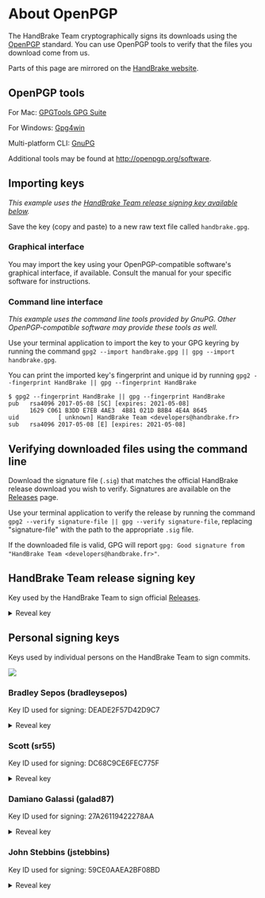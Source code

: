 # About OpenPGP

The HandBrake Team cryptographically signs its downloads using the [OpenPGP](http://openpgp.org) standard. You can use OpenPGP tools to verify that the files you download come from us.

Parts of this page are mirrored on the [HandBrake website](https://handbrake.fr/openpgp.php).

## OpenPGP tools

For Mac: [GPGTools GPG Suite](https://gpgtools.org/)

For Windows: [Gpg4win](https://www.gpg4win.org/)

Multi-platform CLI: [GnuPG](https://www.gnupg.org/download/#binary)

Additional tools may be found at http://openpgp.org/software.

## Importing keys

*This example uses the [HandBrake Team release signing key available below](https://github.com/HandBrake/HandBrake/wiki/OpenPGP#handbrake-team-release-signing-key).*

Save the key (copy and paste) to a new raw text file called `handbrake.gpg`.

### Graphical interface

You may import the key using your OpenPGP-compatible software's graphical interface, if available. Consult the manual for your specific software for instructions.

### Command line interface

*This example uses the command line tools provided by GnuPG. Other OpenPGP-compatible software may provide these tools as well.*

Use your terminal application to import the key to your GPG keyring by running the command `gpg2 --import handbrake.gpg || gpg --import handbrake.gpg`.

You can print the imported key's fingerprint and unique id by running `gpg2 --fingerprint HandBrake || gpg --fingerprint HandBrake`

```
$ gpg2 --fingerprint HandBrake || gpg --fingerprint HandBrake
pub   rsa4096 2017-05-08 [SC] [expires: 2021-05-08]
      1629 C061 B3DD E7EB 4AE3  4B81 021D B8B4 4E4A 8645
uid           [ unknown] HandBrake Team <developers@handbrake.fr>
sub   rsa4096 2017-05-08 [E] [expires: 2021-05-08]
```

## Verifying downloaded files using the command line

Download the signature file (`.sig`) that matches the official HandBrake release download you wish to verify. Signatures are available on the [Releases](https://github.com/HandBrake/HandBrake/releases) page.

Use your terminal application to verify the release by running the command `gpg2 --verify signature-file || gpg --verify signature-file`, replacing "signature-file" with the path to the appropriate `.sig` file.

If the downloaded file is valid, GPG will report `gpg: Good signature from "HandBrake Team <developers@handbrake.fr>"`.

## HandBrake Team release signing key

Key used by the HandBrake Team to sign official [Releases](https://github.com/HandBrake/HandBrake/releases).

<details>
<summary>Reveal key</summary>
<pre><code>-----BEGIN PGP PUBLIC KEY BLOCK-----

mQINBFkQpw8BEADpPeQ2xW4rVObYATTXCWGA4nHmaHkDzWMqrHRXspx80KL2Lv/8
dJgbtYVzldIExKJnxOkielDRH+pLx+B9wHXcaX/ZA++vhz74tcwk9iXiGgKE1bZa
6fu2sAOBED4OHPik9MHGyHuC/zJUaM6LtEg6GrRio/iR//WFjPo8DFf7mN/1NcrG
AWT+4egcFxiJ2x+jOQ6s9p1kSzNJN/Xw/0goMnF1rQHUqklIKX5duA8mQ6HqL1pY
RGnSobZmasmSPG+CCFhXZg1LFzutDrxYuz3AIAFUgMJxCwfstu9Blf95lPSzqdPc
fTG2lyX2O+zSfR4M/Woc1Ki5VT081h+w03Z6CGSO33w/Ua9C7DF8RMZJPWlBwQdf
qNvz0fFEvMYDAJqqIwxyJMdrLq1zX25oBFZZwhugmlxp11/uBWegprGGtf/6U8lJ
v6Zyq4ffB6SaVWYAEGh9J3zDoyuHVuzDLBPAEh2mXJ4a5JysWPVblzYzjjSiT4MI
fQuiYbnwK8CSPXP5NmixMyk4wjQmVvptCsjlLguQCFPRYYpqvDlRiRTR8l815LqH
eIwUIgjU8SlujQq7ui4gCdi+9/yWLbNQk/+NB4bjVMn15a0PWeoxW+Jw0YXbXNpZ
ZM4McgAvbMvRbj0a8s9wpfGpbOG6cGv+yMU7kiPTPoi2MqJSpSSw3Dm9UQARAQAB
tChIYW5kQnJha2UgVGVhbSA8ZGV2ZWxvcGVyc0BoYW5kYnJha2UuZnI+iQI9BBMB
CgAnBQJZEKcPAhsDBQkHhh+ABQsJCAcDBRUKCQgLBRYCAwEAAh4BAheAAAoJEAId
uLROSoZFIDMP/RNEtwdRGCXqCx8ocTnr3JV4aPeYJJ6ul1/Q+zohRrSMu2E60eAc
ys+3QxJKtUceFy9Bhf/WpFQDwo8PaWeHaOYY2quSxX+rDyhP79iNS3oM2DEcQl8H
0DEdw/eksnE19enbjl5piDRVbxLdof4PTSn3d6nlAU+eYlXMOT1Mfa7iO5vAFSyB
uPsjUIudCHrVWAgkzjVYC4GKGWZXteNX4DfJDKlpvwn67X5pWIGJ42ugWL+3mTjL
8axvhhO96F1kbaFhVqzmTccFWPfV8JE/AE7zIiuk1kxfiBqLUEyQ7Zpo/vvLZlB1
3labNtmz8xG0tADR+9jN9RCWmZQ4ma3L0TnS0EoplgfELHY4E98UpdsVzmZOddX/
QX1CfkkaxxLcpAViALgUfd/LEdEoMF8W3am0oYL8slJfNiyDS8VyWuAXevd+BZ4m
sdMUKi41UuyEheXMb7s6DeakAKXUwfIMAnNQQ7t0S6t33LLbUGpGB+nIqP7M/vHg
1trC7xtN8eKvopqgcKXdUJPjo0z3V3VjoX7ApBe5hxyLogv+qWHs0IYwTPljNNsX
U634SGO+hVTTLMzdU2EIJAARgcmQA6tJ1rEcO0gm7yvV6PgCluvwAb+dx9fXhmbZ
yrGnptuWdwvAwvtyEPqGlzBroacObS3hp77spSlit/Dh5MU3t9dOUkjduQINBFkQ
pw8BEADYbTDxSnniwZNs+/zHhN1RyiqVO/odlu3jF/ld7/u+EMy09X1joCNrFA2i
GfPkc3ofmg8XhGCbisCZmpPGz7fXNzrdxapLOsNci8nYWrlzwrVrtHfHIKuf/711
lsbYnxmNJBMZbE+6tXVYZzEIvA7MIwB15FTfK/1Ehmneql5RRKk274Wbc3cR4VvX
uoat43zbFt3dQEi/lq3U39fjpsDPha47JVSfIJlmAHbSHFlYKv1BeeZdq6eRlrwj
n51ZWEzV4rcN136EoRrQNRyoFopoDh5TAvAXAZADNpYSfY8Kc+/HnqiMj0O1qwTH
ALjWPVbr+eGJ5yPjK2dmooYZ4XbXKuaIc1FgNF4G8ZzIYjcxzmjt03GqRI2mtRo7
8SF2YryUnhbZLRNuui31AQaPG/cl2ZJGPiS+j7HPHNW1PzgCq/vz/YU1m8NmrSpd
Kh53RI42bsd7q3HScT5TfoVzqB69bROqLoUKKKN3o9tazflymRjZ3jE6GY62Yx41
WWRsRlP+eYbs8c7MJiM+/o7ElFWkx3Z4mrKzsdKp+Z0yPvEU1CdHStogPkJbKJfa
xrI40VAY1/2PRNV2LNUpCAjrD5h/PYpl3XkYBt3r4+0uNGlZrVU3dDPpmopMWkev
hPLkveQufyuPPdRLpooMfcLXT7C/viTa6cOa4GshR7zaZWIXTwARAQABiQIlBBgB
CgAPBQJZEKcPAhsMBQkHhh+AAAoJEAIduLROSoZF9AwQAOj0GDn9NWCLeL0IYXIG
+ypTV1YgnFv9gADGN1cjr7iQqAHvwUFHoRwqD2pqUycj2dbiY1roAr8L6fBhvmfq
Bj2AArjZ5SiIvKgVmXLWymPLpgICzRYYkjcXEqx4U6IWwZQD33HxY+wSfdL0Kiv5
hsMeb1nfk9MZvFhn7LFflZclztYpipKV/imBCcG0RB5cFmLrYRzgwyIL6FU52uCK
V/JZuePc+nZF4nQ3/LziRpb1SkP2emw1U7ClmxB+gvL8B4cgpsi2VduMAWPzc0Ci
lZPPc+bLeMPC1WFZSKrdz41IQcngj14Rn7Y16m9apFIbH3aSaf96pKvEpWGd7DlW
4W7J9R9l6Cmvcx8S6ZIIHbllcC8H9wF7Op8AKiGkRlWM1Q/IgU81kXpaO999wNuS
ZauiwbjcuvoOZdLU23AYmQWvDWbzay9HerDLoQld9FH4ZaDn4aq28Tgn0NlPk5NV
FWKfSAVvLQL1nc2n57l9NTRiWyzFVN9vD0qsYPcVShjtXjw8zMLH4lX48gfTlupa
NaghFGS8apfNJB1nMFHhkweu8sZ/fGmF7tUpHgz8xaAYmRfF5bIZO3jt+EpmcTKp
N9R0KA2Tau8RgIr14e9ws1i/NylW7z/CXMtxGiWwegWJxl5ZcVKm/3e/Nh4Am0PJ 
TalAuh1G9VxHGQR88NntjQOK
=2vLY
-----END PGP PUBLIC KEY BLOCK-----</code></pre>
</details>

## Personal signing keys

Keys used by individual persons on the HandBrake Team to sign commits.

![](https://user-images.githubusercontent.com/70239/27506980-7cd97d52-5893-11e7-8e04-495b1cc0805f.png)

### Bradley Sepos (bradleysepos)

Key ID used for signing: DEADE2F57D42D9C7

<details>
<summary>Reveal key</summary>
<pre><code>-----BEGIN PGP PUBLIC KEY BLOCK-----

mQINBFlN9oYBEAC2WrDb+u86bQAWfpyidcq9TUJr5dwDLFTjcjPRS9uAqNuDEZzW
kHnKjdSgpPd/VEzmQ4PjItTF3JEsu4jJMhSJRXSOOxsRk5LCSecJ/HDluSospPJX
VHxBnnNQFNpwkCkeXE26d1gyyMPSx3cA+cHzqDOQ+ucOpHWxdh48gKc4qrth6TSh
QP3abKsCj4GVgTHbXQEUu+If+w/EYWdaaVvtVFmw4Vi+CrrQNW7ma6bZ0UDXlJ7R
4LwBia8zX6Z7KHNAu9MXe6wxVPF4Zfb9YkFNxCyPPdUP4ftW9FhoS5v04EEs/r8/
q9iRnHj9YXsFSGVQW0iU4WJlvnCFTrZf6cQ76GbO2aBat0nKWdIIuEGkwOJ3sA6o
cVmDRSo65zoSxf+UPzCdOwzkg76iHPwzQxfkkMmhiuq9+rqLKmYsuE/BL4h5imGZ
hrAnjEvsWCcrU82S+lQbgwAjAnJRW91LX5MfqxdjZDiv6bYBBgDPb0U7NGDRf/vN
mFh9GplCup3hCrpOhNi29JzGwfWiXe4uUWkraQQYmcrTDbD17DxRuImjd6CrbFgC
sfPS8a7N+K0H5vvINPHlFYdv7oCQS17X5Gxqi29tvxzZbH/IjSTDDlAdSvXoz7TS
QTQAOzXG/mb3sXxSWWbkjSAoUWp0foJfjHPz78oZ5U/1e+tzBd1w6eUZwQARAQAB
tElCcmFkbGV5IFNlcG9zIChIYW5kQnJha2UgUGVyc29uYWwgU2lnbmluZyBLZXkp
IDxicmFkbGV5QGJyYWRsZXlzZXBvcy5jb20+iQJUBBMBCAA+FiEEjyjCuAe91dd3
wVrE8/+eawV+2K0FAllN9oYCGwMFCQlmAYAFCwkIBwIGFQgJCgsCBBYCAwECHgEC
F4AACgkQ8/+eawV+2K05Rg/+ISxCPe5GcWfO5qHQgG672oMSuGwRiJ/KKXjH7MGD
yN2XBZ3rBWK+y7bF+Sb/Ag/PsCeUAq9x4Z9yNAL4bEdHivQyWIavCatg66Jdy9Kt
fHM5jvZiJ+DxQor4Ngt6dzBrXJRSZJBnk5w1/rEMttwbzXZnK46d/Ycr7x8rbThw
IJB+1UI63stjKmzqiC1FBemu+U4xGi4XRBa7ozRD37pQQi9eCOFv1E8NHbVxMyXv
Ol1fLBYzby82O5fbb4X1sMHz+fkZwNwl0toJwSwKi11Of8jGFFgWXb6nOH6cgfOi
YzADeILnimOVRmh5zoRPCFub+RddIoHMd7XTM7zAIushppvBw/hgAnHAZRCsGJry
svVXaHGCqV+ZShUmBmSckrvsMdvjYjHnFAsZHcxERZTN8T8Tp9BcdyHbH4SX4iKi
NuYW4dFGVCH1FdqSvI9vh15HJHZN9L3ztBD29myG4ayoAarzO4f0kfAXKc3aWxFH
1Wya83ji7agZNsjzZRzDEW2SE1AP5z3CVPt4Op9MHg+5MdeGd6k8P6VJDbBntE83
FwQeEhiwEgApsK0qgdnKYHfk4V0x+/izXxLSpm1lbV7hleYlAMhCjBWsVSIDQ1XM
jaKgYtsMkGhlmWLjtr57dcUniOlcDDNf9X/YBYg+QPnY0Gmz2CPK0nZISIGvDwdH
+xDR/wAAMP7/AAAw+QEQAAEBAAAAAAAAAAAAAAAA/9j/4QAYRXhpZgAASUkqAAgA
AAAAAAAAAAAAAP/sABFEdWNreQABAAQAAABaAAD/7gAOQWRvYmUAZMAAAAAB/9sA
hAABAQEBAQEBAQEBAgEBAQICAgEBAgICAgICAgICAwIDAwMDAgMDBAQEBAQDBQUF
BQUFBwcHBwcICAgICAgICAgIAQEBAQICAgUDAwUHBQQFBwgICAgICAgICAgICAgI
CAgICAgICAgICAgICAgICAgICAgICAgICAgICAgICAgICAj/wAARCACAAIADAREA
AhEBAxEB/8QArgAAAQQDAQEBAQAAAAAAAAAACQYHCAoCBAUDAAsBAQABBAMBAQAA
AAAAAAAAAAAGBAUHCAABAgMJEAABAwMDAgQEBQIEBAYDAAABAgMEEQUGACEHMRJB
IhMIUWEUCXGBMiMVQhaRobEzwdFSYuFygkNTJIM0NREAAQMCAwUFCAEEAQUAAAAA
AQACAxEEITEFQVFxEgZhgZEiE/ChscHRMhQHQuHxUhUIYnKCIyT/2gAMAwEAAhED
EQA/ALqQQQNuh8dEFUILAo2rTanX4azmKxRb5o/h7pfoFluLUh4SUBDn06arT50l
CxU/0k9aUHU6rz+27oS3zYscG/FWO/T9s6GxdKKeZxz7EKX3K2ODJj3O2Y8mS7Fg
ypCEBjuWG1qZKJMiN2p7lOBsdnqq/UApWwqdQtJUOo3FoPd/ZTfb0LeZ2DiPbhwT
Ee3DG8M4dwfl7nOfbmb7cojTES0NzWS+68uIS4uI2HHEBRUtxIKzXYFSia00i1G+
eXBu7vxOCVWts1orjj3ZYoO/L3um9wvue5Q/sjDuHrdYbS/cQ7cIrbVyvVznPuO9
zinn5Dy0p6dqQlIQkbJTQaLLXSLa3b6jnHmp7Zpjju7u5k9JoBaTuRNeI/ti8g5d
BgXnMbScURdAh9eKssyocRtKBVsKQwwKrSFHcqrv130mAkccie0gqQrW2s7ePzlo
4Fv1UxIn2t+LzY4zd9tjEGSwFKXPjW6VMlP9yaBCi+rsQE/9qa68DFdDGpA4Jb+b
Yu8jWg8S0U+ZUK/cR9tLDYcKa9j1rnOmGkOpY/jVuhC2iCklTgAI2ApTbXlb6pdx
uo7FJtR0Szmiq2gPEFV+OfOGrvhz8nH7VhFycW0rvjSW7ZMJqXiVOVCVAqr2gEnY
bDY6PdG1EOILnAd6hfXNIfHUBp8FAjkLDrjHYRb8jsU62zXqqZhvxn4XkP6/V9dv
zA132+ddHOmahFz1a4HgaqOdW0yXko5p8KJEWzkbJcLz2Fm0Ge1IdnIjxsiglxb6
pTkaK1EKVF0k/vNR2ylYNe9IIoRu+sZGYuVpxGXf/c9yHHh4lqcqAHuw94V0v7Cv
uqbui85wfILnLds+ZLs8rFXpTy/RQ8lC460pRUoS/wCYJcACSvtrUkCr70rqZ53R
vONMN2HtggvrLSgx7ZmDA57+zwyVq9DBAIV1rT89HJlQd6ZWfojfb8Rrn1Vv01/P
QT0p+WtGQrPSXeLR3HRI/wBdePqpXVYKbISTWms9RclRMzufdmL3dbzDi1jvIWxG
fUApXaE79iAkVG3isA132GqrdZarJLfySt+04DuVr+jNHZHYRxO+4YnvUIspw6Bf
JLb1ugSlxHn+7IWVukSXWn0Kbc7PpUpUoUBCe0BFOtQVajiW4Z/EGm3+ntTepOht
318xAOzs4+1dyZLnjhqWnju2YpguMw7a9HXIF8yR+v7Ud50Vba9ILLjqz21ACBUV
Uremm507onhxFKVx37h7fNOVvA2eorUHZu9uPdgpL/b79puH8fWdvJF4vEj3rudA
upaDkyUe7zuOOrSPN3JPQUA20YdN2TruX1JMQMkw9Vaiyyh9KPM5osjsZxqOtRX2
JAqqu9B+P/DUlvhIbVRPHOHPokFLnNPx5SEKUVAlC0VBK6bim+2mOS4a5pAKLLe1
c14J/sow8m2Zt+DMDJKVqQrtoCBSniRoR1G3ByUsaFd1A5skGvnTjuDLk3BaYZdf
Pq0YKQG1FXeKg0JCkmhSRpritHnJPt/ZxS4uzohEe4D2mWfNIHrtQfXynudeu9zp
VayoBTTRdT5lhtFSqvVaiOg3ItKfNA/Py7EBaxoEcrcsUMLPvaLd4DbrkmAibZIS
0xpcNxk/UNevUNvlxLZUQhZqCSKeFanR5a6nI3FRNqehtaaFWZvsG+02JY7ZkmX3
RSpRxlVqSzB9VR9Nb/qSgpxJH6ipoEVPw20e9GgSyvk3ABQ91470wyHifkrWiGjT
zbqIqr8dSLzFR3yr++lvSm46a0t0X3pjYkDWLKLt9g2p8d/lrS65StG4LSzBmvuP
IjNRmnXHpTho22hCCtSlk/0gDfSDVL1lvbPkeaBoJqnTRdOkuruOFg5nOcBTfio9
wxaOVOMctzDCYs6WLO84xCyF9QQ1dVxaF0Msg1QhPRNTuP8ADVZII49R0+SeFrqN
ODj/ACpnQbBuVxL7RpdE1eGyvXMa6RoJaM46/bzHaTt3KOHHltmSWYF7agOfxd+9
RRc7AQlbTpbU2spU5QpKVDzEUO+gawjLwHNxa75b+CJtetX2czoZSOdm478QRlUH
BL/KLDAnNwkzZ8cWu296WmQ2o98g1SlXkClLUigIUrb4ay7t21HM4crfbv4pPYzv
FS1p5nU8PgOCfvh6zNxbcI8Yn6VAT9G4QQpTY6/jX/w0edKW+GGWxBXWV35qnPbx
9vqnvkttKju+oruaSCFrPUrHyGjCZo5TuQDBI4PFM/km9YgsuuvPR4xW3ufVQBSp
V/nocit2uJLRVGEt25rQHHFR85ZW5b4760tdyEBX7JFD8euh7UWHnopE6dmaY6lD
b5KhxLk7KUlrtLlSBTt6nuH6uo1xasDTiiaS8qytcVFufh0d5a+5ioWSATQ9a10R
sY1wTRPfOqlJivCONZLFyGxSLSy8rJYL8dtSkJV2vlB9M0IO4XQ6L9BtojgdoUW9
XOeGVbhREQ+2D7asi9v+A8sScnbcjP5vkrv9uQnO2rdjtaVMw1USBusurO4r066k
vQ7EwlxpQGgHAf3VZ9dvRcSNIxoMeO1FCpQDT+mXkKx+NB08NYt8ix38R+GsW+QL
tFHh1r/gNYu03nKmPXHLcFu2JW+U5bk5a7Gt1zu7ae4xIDzwVKe2+DaCB8yBqN/2
hA6508WzTT1HAOO5uZKmT9G6hFp+tC+kaHCBpc1p/k8fa3xpXsqvC3zrBjWGWnEs
MYVieK4uhLMaHKaUhK20r/ddfUepc3UVeNdABumstWxQAsjZhQjPeTxUm3ltdXup
Pu7w+tcTGpLTWhpgG8MgOxJBGOWjG0MtWRttyzzHHn2H2FpXHdblrMj1EKB7SlRJ
7euw0LvsI7XBn2kk4ZY41TxcapPfO55iRI0AGoxBbhQjOo2rqW3jm3ZFObdMcMxw
g+oz+rvUsCtf8gdetn02y5krSg9vYpvvOp32kedSn3suJRrGww02EpDKAEhKUp8q
TsABT8tSFY6G2AAblG2pa++5cSdq9b5GjNtq9JPq9wIDA6da1/5b63qUDAMMexca
XM8nHDtTWTZKIyZCnwG2260Slak0A+PaR00Hyv5QSRQDtKO7aEvI5cSexRH51cnO
Qw5a5aXmlDZlw96T/wCtPmH510PTvBfUOpxxH1Un6G0CKjmV4YH6IdeR3xpEZyFe
ZJiymjsFjubNT/SsihHhTY67DzG6pBA3jEf0707OtedvlNTuOBTeiYpK0Oqj+vHW
ohL7I9RNKV8wAqn/AE0ubK8eYeYdnzCaJYGgEOPKe35FPnxXEZkXGI9FUFrS6juN
RVB7gemiLS9SFaDNBnUVmRGa5URxIUZLcWMgDto23Sg2HkHw1PrJDQKnZzW0WQTt
trfqFbAJWBaSSdta9QrYYV5ltPSms9QrfplKGW/arR//AEn0qk07m4STvt8dB+qd
Vsi8rTj70eaN0ZJN5nCo9yGD7rvuV8dcDXw4m1apGT3JTjUV+RDcitQbfJfStbTc
yRJdaZY9QIV2FxYrQ0BodQ/qHUl5dTObAwv2Vzx96sT010Hp8Fu2W7mZCM+UkAkb
xWnggA+8P7sHP03jPIsmwiLYvprbKhIiY23f7VcZ0qNMlBoupjWKdIdWhCQSqpTT
r0B0m0bRptQvPQuS5raEkgEAEbKkUUl611Tp/T+kfn6c2F8hc1oD3BziDWrgxpqA
N+CsYcV+5Ph3m3i/iOycH57ZMvmW/G8eVmtvsd0jXR+xTpVuQtcOWhla3GXUqKwQ
7Q7EHfWdRtZA2K2YKANGPuUT9P3El9NPezEOc97id2ONewbkQiwJj4ri8i/ZC6m3
R7bHelXSY4CEsxmWi84tXaDslKSTSvy0f6LAILfmfgaVUY6/dCe55I8RkOKQaPcl
wLNlcdQWuYsdjXLly3N3fjO0SrpGiTL3bHo/1SJMaPLU24pBbqokpFPGmlT9QiNK
OGKb2WUjQatOGabJn3h+2+64vcMnjcv2FiBFmXO3PKnXKJbnm5Npmu26UhTNwcZc
oh5lQCu3tWKKSSkgljn1SIRk4lE1jokr5Q3ADt+uSCf7xPvc8We3ubYbzYcdi8qY
7ebnerY1b7PkuPLmOJtRabExaWHpS2GX1uKDQcSlRCCaUIJQ2fTl3fSczXNY2gOI
NcfhREU/Vthp8RjMb3yBxFQRTDdvB3ppsZ+9D7bub8dxphq+ReOs1yaSthnjK6ym
ZdzDiKFPpvRUhtSXE1pXtpQ18KtmqdJ3scpaG87AK8wBp27Nm1GfTfWulTwB8rvS
lceUNcQCd2W/YlbecvtuXSnLlYLil6NO8y4jn+2a+ACq0/A7U0024LRyjA7jkUY3
DhgT5m7wuZHmR2Xh9Ety1SzTujg1YXUV/Qen5a8eUc1R5Xdn0XEjHFtDRze3PxUs
uDO66XyzwkoStx+RHbcIT19V9KAfyrok0dxklDSa1PzUe9XsENu94woD7gjboASO
0f0eUfgNtWCVRGhfFNB213GsW1gU1/AHWLFgoCoFd9YsQu/fP7oMz9vOF5jl+Pw2
8iyG5SpcVGM0X9T9BbbO5dZTiHGUOrZQG2yFLCFGpFKarNeyTG5DQaGR1DhU8opW
m7tP0VyrW2tmaaZOXCGPmBJo0vJIFR/LGlB3bVSv4k4799X3EOF+eOQcLyvBcS4i
vfIsx7I4eTXS5m+ycltltTcI4bfZhvvFLMN9LKTVANVJIoTqQbzXdK0Z0cRaQSMK
E7cMfNioQkGq60XzPc15Api1opTHDDD6YZKJ/FHtQ993PXHVovPGXF1hc4tz/tdh
XaC5ittjSC3Mda/dVEUJCVNymFMKQQFB4+n21VQv8t7Y27zzA8w3lx+JKHJrm6uA
OYgAbg1vwATpwfYx9x7ieFZcXt11RhD+bXWNaLTjtrzoJL89bshaTLct8hTUdlv9
1fqy3UN+YhJKyU68XaxYPdzFgJ38o+fyWmS3TI+QSODdwcae7ihjXzn3nWfyPZMW
yPlvJmYD0+JEyGFJus1TorP+nlIKnXF9hSlKga9Dp99BpbzNAy2AbkndeOGBJ8Sj
0Y57QPbzdm0tS513ySZHQO5pWWzH1hPUVREeAG3gABoZmvZ29g4U+SXVANDnxQye
asD4f4y94OcccZHDusfjWJj+P3K0WyPepSXoy5cJannQuS6S6lTiN0k1AO3TT7pl
1zQh76nEjDApDcseXUYQMK45Jt+d7bwBZOJf704zWxbsvtkqCyxFemvS5bqX5oYd
DzLjrqVkNqUe4AUoCDpQ+X1JORocGnaStxgxN5ncpcNlMEnfbNepEfkO1pmvK7I8
x1nqSex0OMgp8QfNtpS6R5jIGNQm6RobMx2VHDHdjmrGftfvueY9A/tvMLgp+ZAZ
cZjyVKaWHEsSFxKpUxVJKXGVIV/3A6gzV4XNko8cpVwelbmOeKsbudoNO8KdtvzF
lbzKZqwy4GkmQVDZKiSkb/HbTL6hRaYqBEa9oGQY9dc4x2HGntzpbkyN3NtrSvsC
Vd/dsSeqaaKelGuddsrvCiL9l3DfwZOU5NP0Rr09NtT8Tiqnr4j5dNYsWBSd/A/D
WLFgUDcH/X46xYoLcr+wy9c18j5TyDlnNN240jz4s62Y/Cxj6UTEW26tJZmF5+4M
OpbfUGm/SW0KtlNQSTtAdn0zci4kmlcBzGgAxo0nGuWJoO6qtBrPW9pNpkNlAxxD
KF5OFXAYUzwBJOONaZITXMv2ouO/Zp7c+UcN9oXut5Q4uvWRzn767Km3LHr7a38k
diGN9TOblWf1v3UpCHC28k0366U6lDbzzMdK1spZvGXChCaun9Ee6FzYyYuYb8/H
Z4Kg/b2MgMp7Ghyw1it0sbs1idAXcrxCjR5qZCkSGm1NtpSFLcFVEAJJNSdidSU+
yefMG1B4E0USyTRtcWuNC2oPEJwUcNy7PgE/k3LeQ7ZJwhhwRbjKiypEyQ++ElxM
dsrSWytR37Soq3B7aGo3bgB9HAgD3riUgt8hBPwTPxGcyv2eYnx1YLF/YkjPXoSM
c/kgmM48zNcLLD8hx+vpJXuoVBJB2qCCXU3R5SW4AbkgbC3m82J9vBO5d+GOS+Nu
RrVgSriImdw0tuzZcOcYnopkx0zYy2pTJbCXFoVTsWmvcKeI0x3etPia50mLMNnc
cM+3gnR1hCWVbmDjTGnaKZ/Kiarkyx51Ey+W7ylcbtdbue2Mu63JbjlwbLRV2MvK
kF1ae0V7QFFPUpPWj3pU9teRc0JA20GXEJnvGyQ0r5gciV0rJinEF3ejNz73f8ff
eI+qnPvRJEdBO3d/9aN30FOhG48Rrqe2nZXlo73Lltwx1AcClXe7Nj2AW+Bd8ByN
67maD9ZJeVEkpHQJKmwgltSqqolQ6DxNaJYmvdzcwoQF7vc2rSCDiEdH7aF/yPkv
KeXsS5EyKRerzxtMYbguvLLkz+IdirfYSpTpKlnyGhr4/DUS9T6f5GSM2tx4hWQ6
F1R0c08Dsmuq3g5Otm985j5UbukWdg83D8KkKcRCGNyVSr800CUIW82+gB2o3IaI
I8AdAjLtsTqg1PaMFIV26WcFrsGnccUQ/wC0F7cuV+HOdYGd3zMZl54nZakvi53J
LsU0cYKG2y0+hKi4FKIoN0mtdSh0a+S+umvaygbmaYeKrz+0JLbTLQxPlBc8igrj
QYmo2K0Q9y9hsceSauQd6BtBNT+WpkFo9V4f1FaDbVciZzNb22Q/FssyS2o0Qv06
An8zrgMjrQuC839QsDeYMcRwSUlc43NSlNwcYcLpp2IcJBO/wFderGRf5JBJ1PJW
jYzXtXGkcncny/8A9LGksJPQlt1RH+Q1v1LbevE6xqT/ALY6eKlxkLSJDa3Jk9TK
BWnYQlIr/nqJr2MO+5ys3pzy3BjalCr97F0sFv43vVthzVzmoYXJuCfVSsrbVVLh
JG5WAagHQ2yCKN4LSSApJsLidwJkABcKDClOC/ML93OJSONfdlzdiKT3tvX16day
gkJcj3Yia0QP/wAtPx1M+lyh1uCMgFXzXLUsvHg5k/FSi5ZzayDEvadxrgGONZNi
ftvwa2ZLyHHk+e2z88zO4OXuXLnBHaHG46HY0NpB69hHQkaHnOkke51aczqDgMME
rggZHH5scMuKbfiz2+ZF7is0yBd0ytiysRj9blWSTZrTc+4zJCUyCGvXcCzQLTQJ
6Cg6DZx/JEdGt27eCy2svUBc8VFck9mWe0K74FFVfrFmk682lLyWrwh976nsW6sR
0PlS1qJShdAveoHQ1Gk9xIa40cePu+iWSWjQwllW0XXueO3flzg7K7jmUltGT8LS
7da5jbzSf5CRAu0t6FV55RBdVDkshI6qIXXw0yabbx2N0Xw/a/GmztoNlRmm90Qk
YWuzPx7Nygjh3HHI+WLzJzC8MuWWw+PmlyculW6MuSmDHaUoKcc7PN2ihOwJoCeg
J0fy30LSKuAJTHDpszgaNJDc6LmszGXg8rYtNoKidjskdxOw+A1uU4LgN5cVYG9o
3M+OYT7koNhYtUr+G5EgYrYJOTNRKxU5NJRInRIzroIJLkR0b70JA6AkRlcWYdGK
7KnuCsVFqIjvOUgjma0VphzGpFe75I5eJcK2a0ZjJQjs7mnUqSFJC0lC/OgAKBoA
D00Fv0aAvLTgdiOYtTkMPM0VCsVcXe36wv8AGWCr/j3G3H7XDWpCnNgVtBW3y321
LWhwvhs2MFQAFUPqrTYLvUZZXirnOOPuUhbHxnjlqZioGNQULjJCQ84hC1qIHUkg
76cixxz95SGHToGDBow7F17hhqZ6EtIjxY7CTX00tjf/AAprRtq7kocyootA8fRC
4hbyozPpgBKkMpB2/HWelQUWegOzwW2jDLahLiEXBILp86qIrrBEN675FALOeZIC
bJc32LmwXpP7KYbjneVFxNNk1606aiK6u4qUJzVjrDRpzIKNIpjUYIPXIOUZC/kt
2w3I3fq7Df2nEWeY5+spUT3tLPRS0popJO5FfhpHbMbC7mGRPsEaXEn5tu5hFHtH
9j44FVy8/wDY3iPuK9wvuAdyuwS2M4w16LbMWydiU8gRPpIyZUaSGEkNulfqgqS4
DVICRTro9t9V9KPkBzqe5Qzc6A26d6jsCKCqFZbsGyDC8r5d4ZzFtEPM2ceYipZJ
DLTtxxS4IcShJkKBpIikLbHj3ADRHFGx8bXtyJ/uo6vmPhmcx2Y+FMCtDgbljDeN
8ruFpzyzNzrbc1KVDmPISVtE0SaJdoO5PbQpqDpZf6G+dgEZo4e9ZpGvMtnf+1tW
H3dynXimeY5c7Pc7amUwvDZT7rl5vbq1twkw6jyN+mgLW+TT02kKUtatqUqQ3y6F
6BDnHzAYDaT9N5S2bXzM1wb9pJqdlPruUjL5xrxfcwq3cZ3CfAVzy5GkZHLvLDce
DZEQry9mV+9aW0strNvgxovdWlVOqSN0mg4xsrQWvphgPgPmUn5xJJVuX1TD/ZKz
+zzuVvcG3CIdZvE+I/G701KGlfUtJSUq2Pl/UPnTSbqeV8MsZ7FMX6ttIbiCcbah
I37lHsaunAvKGR8u8a4utjgLPVFcmPGZX6GM3eWhXqRlgd1IzzlVsufpBUW9iBU1
0/V4pgGD7qbdqi/q3p59pM6QDyHdsPDZVKD2duXa7++7gywS0iRiEfFrLl9ttaSj
0nLpDskq2MzFpFSXGvWUlNT0ofAaHrwNbbO3kkd1Ua2Ikl1SEH7TGHU3kNNCeFVa
qs1ymq5WuVnKC8t5UNyKkAkqRKjNuIA/xpqL795juT3fBTfpkLDp4flSte4qybhb
d6seG4tYZE8tOWi3xI7yB4KbZSkip+B21N+nwFkDWnMAVVOdSuBLcPe3JziR4rsO
XCRJcouUp30+or0p+GlZjBSPFZCZOP8AtylBKegqdZ6bVhqtB6ZLVuZJSrxrX4a3
ytXNCtRDkhRV3d6lHooV3rrPKsoqK3Ev3eONvcVzzI4qwuy3eXa8E+okXPOYzSZl
puclVYTCYqmlh0tnvWsKWgVoPx1W696c1CGFk0pFScG7R2lXs0TqvTr+4lgtg48g
FXU8ueQP9ESfML1EumPWfIpPfGVCmRH2PXKQ4T3enTtClEVSsimu4LukfK4EGvvX
jeWhEvMw7CDQUw+ah77TM7xrkL3H+4VuM+ld3t19YReIKyAVxv45piO6BvVCvRWk
H4g6KbC4rK0uypgo71S05LcsbmDj8kuvuE/aavPu6w1XMvt+x5Nl52wEerb72hsM
xby0w0VCDMWAAXFJ8rSz0B7VeU1Sc2GsstHUJrG7PsO/6jaFGWr9PG8ZsbKBhX+Q
3fQ71Unyxvj+beb/AIvyniM7hHmTGLgLPm1sXbPrbIZsIhqQuTFkFciPLBopQRsr
9Q2I1IUL45Y+YGrdhH1HzUQ3UE9s8tIo4HEHP3pUcf3jg7DYxvOY5XNymZZJDH8R
jNrj+l6schSnVmRLccRGCQB4Cta9AddyWzQPJ3+39UkFxK48rsvbZ/RIfnH3Tm74
jkWJccZQpqdemF26fcEuyTHj2a4OKemW+2qAKG23lp7pak9ocr2pCgVHQ7MGmWpH
hkPqe3YMkTWsRZH2+/j2LX+2dzk/wN7hMfsN1uTAxTkN8RFuJLaVtXJyiWCXV0NH
KdlCaVI8dDHV1n6tv6jR5mfBSZ+rtcbaX3pPoGSYd+zxyV5DH7HZeTMHuVgye1R8
hsN+hriXuyS2kPRpkOQjtW06lVapIP8AxG4rqP8AT9ZkjdiMslLXVegQzVIxrmg5
cceyS+e2L3pZ3y/d1yYHFWIW5mw8RzX+2TEXjC7RElAOulQcMmO82+0UhB7qE18d
O2s6uTC2Mfy8x4knBMPS2mRflm4kNPTaI2gbQGgVrxVhr7c2OPc3ch3z3DZtj71n
wm1qit4jZHkhTzpixUsREvBNU94Sn1nBUgKIHTSHpfTje3fquxZH7zsHzK8v2V1A
LCxFpGaPkqT2A5+OXijyKyjH/VbUGn36/wC4PTO5P46l81oq4hrVttZTjSEqUiA8
lZJBSGuusBWENXxyvH0oUUwJHdXp6Z/563VZQL7+78dc9IO26R+30/a6+HhrKrMF
tnMMZRsIL9PH9lQprfMNy2vzoss4B4o9lvvCvGVWFcHCOP8A3BuLm2eK6pqJb7Xf
ICAZcFlaiEJQ8lf1DTe1POlIokUhzUbyWeAA1PJ34f0y8FdXo62tLC5eahnrYiuA
qBQgfGnGid3lf3nY/bcdmZU7cR/Zdg7k46g+Rd3uABQhaEjf0617Kjf9Xw0NtsJH
v7T7kT6xeW8UXMTRuXFRf9l+a3/CPctaOcZlguFwtOePos16vMZEoQn4t0WXnilI
AQ79KtDa+6h7ACAR3bvRugGtjBxFT7e9R/rEEQuAQal27d2/JfoHcWR7S9wjgkfG
3ESGJlvQ/KkIACH3pCiXVHrVSVbflpZHdiS3bTM5+3YgbUYTDqcgkFADQdgAw7iM
UD/7mH2guH+er3c/cTjOA2iLzW7BEDJrjLheuxeYTTRQhqT2kFKkg9qX0DvSAOoA
AVwXFxG0NY8sHYdqRvhtZ5CZGNeTtIxoqpWa+1fjDjK95BZ8q4fgWGbHSUzLPOZM
0tOsr7Vdi5S3RTYFKhsUkEa8LnVr1z+Vz3VHal/+k0+JvljbQ7aKEuUcNsM5JOyb
BbZboTU9fe/jb9uivW91sUCUtoUj9kinVJFdLrbUHlvK8njU1XqdDtg4EMbTgEr+
Pb7FtV4iQbvw9bv5FDoLBiMxW3AsHyrQl9CKGvQhevSe3kc3B58Sniz0yAO+0dwC
uofbXdw/KuN7IjIX1sP3CyJYscWUVLWiY4fOlxxalH1AQaVJ+R0D3lq6N/j4p6lu
HOho0YtdjvICWvKvttvPOF8xLCLAwH7xAu7rMlDiyhgW99pTb7zgJ3DXYFfGhUB1
05vgdcQN5BV4Pxz8EON1SOwuHukxYRWnaMvFGX4w4ZsPFuDWDCcaqza7KylC3QO1
T75FXXlAeK1b/IbaLtOtBbxBjDQfPaVE2sX8l5cOmkxcfcNg7kvP4UhVPqVg+FSQ
P9dKxM47Sm0wt3BZfwshGyZjgG/9Wu/VeP5FcCFpzAXgbfLBIE9wFXgVddYLiT/I
rDAz/FYKg3FvdM1dAPx11+XKP5FaFrGf4rWcbvNB2zlEHx28Rrf5kwH3LPxYtyps
/c39t8Ln/wBu3IGOFCv5vG2l5Bh9xG3oXW0trktU23C0d7Z+SviNCulX3oXTX7Mj
wOasN1JpAudNe3+Q8w7HBV2MXyW885ca4pd7uyDFscdEEsor6aZkRtLbqlJpstYU
F/IK205anaMtbl0dc/MO0HLwy7kM2OuzapaMmdm3ykbnDPxz70Vf2w8s3LHY3FfF
oWmTiKo7LtwtzjLL30clUyQlLzLjwUtjuNEr9Mp7xsqoGyO1gj/17i4Av9Qlp2gU
bXHcmW4fOepGvYaRMhAeKmhLi7lw3jfuVy37efISXcLTx3fQ49C71ycRmq86GkrF
XoqyP0+Yd6CdjUjrSrfp0kUcnI7JxqOO3xz4p26qt55ohOzNgod5Gw9tMuFEQ3K7
Gzc4RQlkOdgp6RFQoU8dPN9DVtRmEH6TecrqOyKBl9wH7bOFe4ixS7zYgMWy+3NO
fxd+Zb7wkgd3pvtApDzJI3TUKHVJHihifHIRzeKKXue1lBn7lU45m9v3I/tvvH8J
zLipsFoccUzaeRIpVKxuWvuKUgywlBjrV/8AHISg/M9dLZdIkA5ozzDdt8PpVZaa
5ECI5h6Z3n7T/wCWzgaLQx/j20XtTK5MeLMaDZXHecWEpUind3JcbOwpvUGmmh10
9uAzRjbW5Y7macPcip/bb5kby3GJzWKMk4VCus2Bil7+pU8JggLCXn2+5I/aLqXE
tmpqE18dKZ9Ne11JNox7D29ybI9eZcvc9mwkYZGmBI70bzFszl43lViy6O/60q2v
NulKiT6qP60qI38ySQTpXYwcnchbVAZQW70TvDOXsL5CdkJxi+NOXS1lKbvjxITK
ik//ACNKPd2nwUNj8dFGoaJcW0bJXtIjkFWu2Hv+WaijT9etbmeSBjgZYjR7f5NP
aM6bjkdidBpcZThW4A62v+onZJ02cgTtzYrELjR+8LkF4qP7VKeWp6GmsD1ssC0p
aw3KbLbJeL2yXafoNK765qAcVsAnJZUbabKXCEOr2os0Cvw1yX0XbYyV5JCXlpYQ
gtKQdxTY/wCOtluGa4BxVZnlh4SLbd40y1uqbcaca7SWkgoWjtVVKj0p1roBhdKX
4hWddNCIiAcKKpFxRiqcN5r9xXC7LfoWaHc5V2wtgK8iENykoKR+LEpsED/oGjnq
cCa0guR9zTyHgcfbiog6V/8Amvri2/iQHjjkfiPBSQ4x5HszHJ1ptdpguTXA/FtV
qjJW02mUUkJ9dbznkbYDi1qWs/oArvpzdpJht4WEgOdzZ9tChDR+o/ytRu3CpY0N
IoK4NqOPaFeW+22gRZWe4HeLtbL/AHmxQWW37raJqLnbFuBTZfEaU2EhxAUsDuAF
aHYaEILUMu3wOIOGHiEb63emTTY7hoLfPiDgcjminW96VFcNpnku9RbZyt/USkf7
az/1AdD4j56X2sj2H0347jv7D2/FCF3Gx49WPDeN3aOz4cEkMwx1D9ulKaaCkOJP
dt0NPHXjeWxAqE86Tf8AM4McUFjnDjexXiXkuO5lYYmQ41fg+xdLJLYbfjSGHapW
0606ClSSD0I056ZqTXR9oTprWjvY7ewoeuE+xfgTiC53aZxpgcZlm9EqVBuM65XG
NHSe6qYzNyffaYSa0KW0pqAAa6XetE9wJz3pmtBJA0tBPJuqaJ5MS4kxfjtqMiwW
OPYm2lECNBjsxo7SVr7lBpmOlKUJVU1CR10muXNAwxS61n5XYYDYnvhT3kyGewBa
ahKEq0IXWoPjBIzRPZWbJXAOTR4jzFfcE5vv3KFvV2t45kLcaTGCilEq1PQm4LzS
/Agqa7hXorfV7unuk47jpSHT5vudEHV/xeSXVHCtOGC+VHWXXstt17c6rb/Yyctp
scwAMIPHlrxxR++MeQMe5DxK35lau+PBuIdZftz5Slcd9pwtuNrCSRUEbEdRqrOv
9OP027dDKfMN2RBFQVdnpbqqLWLJtzCPK6uBzBBoQeCWUhcdTCm7Upp2SihQ2pdQ
Vf8AdTw0ySxmnlOKIWPAOK9y/Nc7S/Hbb2HepCyQD49daY1+1Y4t2L5kxJiHXH3w
4YlSKitCB4awuG3Ythh3rmCeuWx6sB4GS2qiKgpFQaUNRrxfLzNwK9WM5TiqxfON
/j2xie0q4j/76Ftoa7h5wRuNR7c3rbcVrVWW0+xfcHlIyVev3EY5bMQzri6ehxdv
g53mF1s18viCWvTVkuLqa7A7sag25BT8xt46kb9dObfRvbMMKhw7jgoJ/dok02YP
tnUfyEE8c0zvHSZnAvK1it+VtCVjz8tpNryQbfsd3b1HQio9RPiB8NG3VehPmtzT
7mVLe3ePAKE/1v1ey0vQH4Mko1/Zud3E4hXYftiZrBY5FsBBTFZyO0ybc6xQAfUp
CJDBqP8AqDak/mNRTZXbHSsec8R45fBWW1+yf+HLGMgQ7wwPx9yPNPfbjOd1QEkB
Qr0od66JbkhrlGtpEXtScl36A2l5MiQlpJSrqQKmlab6a5tQjaDU0Txb6VK6nKKo
TPutzDGoOVIetKm7il9hKpTbah3IUskVUPjtoBPU7WTObFiFOlh0xLJZN9cFrhWi
iWxe4U09wHYo7p3FB8t9OdvrfNiha/0EtNAumzJjvEkkBfw6j/P8NOQ1SuaYJNLO
xakmWlhxyQ2lIVCacdTUgAlKT2jf4qoNemi6f/sdTit9j3gHhXH3VXj1FrH+o0W4
u9sUbiP+6nl99FBDKsk/j7pyNBUvvekuRFst71U7IjoUD+JUTr6Vac1pDKYAD3Bf
GXVZXc0vNi407ydviiuewzky+XDkW3cZXaUmZjKsbfuF2gOBIKbyiW222ts7EFxo
LCk+PaDqCP3H0/DLZi8Ao8PDQf8Aopt4Hb20Vl/+P3VdzDqX+uc6sZjLiMPvqKEH
tFQRtpVFnQGo0lb+ORWltvrCZda+Qjr8dxqufIBtVwC8nZVbnbclurfW42mGDSoT
RVQN9dG4dsIouPQG0L1jyO55aW20rbpuofH567MveufTotdy4RS+I6mg0omqSAKK
OvN5C7a0lVX+TYqchu/7RrGiJWpxsgEDxFSfx1FOrx88gaFavQZPSjLzmge+9TEl
5T9cxKuToxJuZDN6bab73bJcITr38de46EkVLBfW06Kirayn4ESz0nbSWdky4bvN
RvGz24Ks37B1uO91qSzeftaKcaVI8Ke9R4xrJf7ljyuKOYIwYvlveEU3EeZTcwIS
pp5tZpVDyVJcZXSikKGpotbqG4gLhlSvuVX9V0iazvRHkS7ynicirVPs1smW4jxx
jHJsGXT+1LlCtyyalxMyLEbloWsjaiwCPyOqlfl1lLRhU1B7RiF9ILPT2+mObGja
Eb2nyn27QrEC+YsbybjG2ZxDloRHlsFUxQNfpXkj91pf/kWSD+R0Qaj1DGLQPdgd
vYo303o6dmpmACorh2jYe8fNC85A90t5bfmxIExtyIFKCHO8qJFT86aBZtRbMzOo
Uvf6Vls/EUcoZ3jMG8mvEu4y5frSJJ/eKiaH4U7vAV002ltGx9RmUvvNXkfHynIL
nKuLQ9MsLFK02+H5aeZIW0wQuZ6mhXRg3lwKcSXCoHwqOoGvSKQ1oUjuGtzTY875
zNxnj1x+ComVdZFEuCtUtW5lVxWaj5tJGp0/RWli41l0rsomEjicB7iVWf8A5Sa6
616YELD5ppGg8G1cfeAok59ltsg8kZLf5ii/Dgfw7kaIk1L771s9ZCQDWpHqD89X
fto3Oga0bQfCq+Y929rbh73ZDlPuUuPbRyFPxC5wckfnpj5LcZrM6YsKPlLSh6cd
FNylI8tP+evDXdGbdQGMtqzlI8dqX9Ka8+xuhODSTmDvA5Kw/jebTM1i41fsaukW
0M3NlMh2wOJCXHVrFFgpO4ooHVI9Y0z8S4dC44tNKgr6U6FrH51oy4YMHitCPFPg
uBeblFaQhtMR3/3C2Kivj103emMgnX1DWqRsyyyrPc3Jn8g5FXKAS5b+4BtakeND
4kfDXk23aMjQrszPOJySdh2hE16czMbmRFqWXI8xL39XdUdp8B8tJLpjjhQkJTC9
oxrRVk79cRbbbkF3dUPMlxTG25onsAA8SToGt7d00wa0Vc40CsPf38draOkeaMY0
knsAqUObPrCzlluuEpERMqahtbd2tfamk2GsEK2I3WEnevUfPVm7PS44Yhbn7AKd
tKfMY9i+d+pa7Pd3Tr1uEjnF3DHDwy4IXXKmPKsVkZzKMtv67iiRHt+WOFRL8jG5
Ujvtc9SNifoJDnoOqpX01p8E7DOmTvtLl1u/I19u8e9SZqsMeq2TLmPPAiuwjZ4i
nvVpb2E+8fjmdxFMsGXxO7jnlRuM5dZjKkuScbyW3NmN3LCAT6ZrRVB0oehOq+9Q
6fNYzyW7scatPCvK4dxoQrZdMa3FqMEN7EeV1CCDiMac7HbsRUFPddOReRcft1+s
GF3tFyxW+LUiTbkrakR5LZFEvJSFUCiKeZCgfj00A3Gom5YWS1Fc91VKsbWwSiWM
Bxbkdors4dijpJuF1bW5Husd5l9RqorCglR+RIppTbkMpTEJBf3v5Bq4UcubGuDc
Z80USlR3UBWlfCprpxIBQ+0OBO0JaJfbeZQ6wnvZKT2fLb8tL7dvPHgm+7wfitVp
aq1U32t0KiULVuR0BoN9KIbc7UjneAm75hgT71iDSkKU6xCZuLMpHlUpv66GWQsi
o/SQAT89Tn+l9ejsb9zZDhIAK8FWr/kZ0lNq2kj0hV0ZLgOOCHDfMhlXPN2orK+5
6E5WRNc8zSPpose3J8v9Sh6CqfDV89Lc30Wk4igovllf2sn5DmUIcDjXZQAU7dqn
Bw3kEO0KjLZBLx7fVnO/uPq3/pr+kfIa9L2Azt8xw3bFuwkFu+rRQ7zie7d3I7vt
MyW6ZpZk2dFpg/W2IplW24PuqM0MuKor9O1Afn46qx+2+nbaK4bMKnmwOFBhlRXW
/RPVNxPautnUAZiKmpoTjVEubu12j2gx4ziY00Ad0lQKxX4+GofjYGg0VgC8uOKR
MuPFvrsaNl85Fxkod74TjS1R1LIFKCh3OkRJ5sSlZaC2gC5FxsZhToj1tMqPb60m
9zynEoT+BqTpX+Q4DKqTG3bXOi//2YkCVAQTAQgAPhYhBI8owrgHvdXXd8FaxPP/
nmsFftitBQJZTfdxAhsDBQkJZgGABQsJCAcCBhUICQoLAgQWAgMBAh4BAheAAAoJ
EPP/nmsFftitpRkQAIgGkszfr/A67mX7RCRJb5YFYRy3cjvYESRPFErxdASCzwGP
wvGKEvHbDLB25YHOgPsLhfVyzDoQqCVIaC59vH6wQR5hD4Vw3Gs3BWYucBIi2MF+
NH50g8oA9bajDCiTpr/m8DKIaHO0vJ0SeMMjsQza1QLfZrAvSoWONrGdGimCoaG6
KpZHwblmmtrePm6Es0YXs9mruLl3SbUWhRCiGT12BtH7IkL5Uz6ZWOZv0Uy2YiHS
J4+HHbu/u6mRvuz88dyL2Km9QNtBTA017qWcayhTxdtr1UDrGKWcQP1AgSMJBixQ
kV6nqIQAvsPuovIckMBzo0jk4EugsO7xblVAIU261SROxLcPJh7vBmAdaKNX3ZBP
Vw/8ucqWTZXBJ1zUhREFf+rvaM3bD8sg7x0+ECLTtx6kYSsjuUp45zqrd2Pr2L0H
QdMImVni5C4FII9j1QJB6nO3KMFAuQhxjatsE7DhDWQpjQnHsfQoCmAEa47Fdxg3
KPfddQizOkXMrQ9LKpzh21ivF1DpOmWu38XvY5p4WmpYjgIqOTcDdUorzyfD38xE
mEHK5pE4dgqGFL/w17bLwqLDLKi1ezb2oqW4f5gTlbyES6Uf0iykCFm/rmRC+BII
Q0CLt7a+QeSACsanyYOG4C73jWVxhNZNvK66DrNj1UNE9xG2xxX2HTlWEqYXuQIN
BFlN9oYBEAC8Mz8TcxnzdpoDQv1b5rg+7EbiuLjDFDE8xg/jFIRzW6cubDmX7EzM
rL7Ps361ekUn3ni7ZxbvhLFL3YylGe/M11DkGY1sWflnJNzJYwaL7y/0bMxfbhsY
niSMwBo7ptq7KyBIzg4qz+5SvOZ+8G58u2VitICpTHp54PwafZrDwV2UY0m1rNEI
B7U5jWN40KmnkQkcuBLkXpLSuTssUNd5hzlddnb0KscqcpxlWsGYn9M3qwh87OH5
Qi3akZsUW2jTXoaoQuDFULMQ4BxdJ3HBmpJ/zq7D1MybjdJ1eVRIfGNDMhQb+ZMS
3eA0YhFQ+3rYG7nrZNEhIriHW40UKqXnrrWu5Wr49FAyRuQz+VAk/I6JgiNR9Lhf
OgLYYlTSBioMjIsCmGJRXucoqTBcN6akE9yIznHmbPOL0OrtUw3wE9/xVwxD0r+z
NXxReBM1IlpFshCxntdZn9euaag4uydN3xneldTwkt0rzk45u0YSeMLPzUPy1Wmt
O7AnNv1COjGGe5rfcZl8Xc5veNcmMaoh0/MbIEvEQmKWWzvAI+aRhqgdif8vqPA0
1R9h5FhffH65ful7cCj6OFyReq2jdWHRsB4IY4A4SZDRAXKmA8wf3zAwQ4OQdk7G
OvHTjiUWfd3/9iiOLI4O/F0pQifU1LzFiqORVQ7QIIR3ag2jha3oVQARAQABiQI8
BBgBCAAmFiEEjyjCuAe91dd3wVrE8/+eawV+2K0FAllN9oYCGwwFCQlmAYAACgkQ
8/+eawV+2K1LNw//SmYLm70ZlFEc08uFEa0kpjbQ2sJRVCycW6dGjgF3Tcu16zM5
Ot7XRrSh5uIbHUi+eJ0lhZR85/BNSi8Na4aRGdcWFMKXjgc7pIytZy6OO1/RUTll
vy8d8QG6BjV/yFvjUW/+YlQ4v++OmAaHjTbWm46STHF/tkS5jgxZO1r+61NnjXTY
OWLX5RLR3d7P0LxLJba/9dkCYEAE0Tslg22ODl6U4wEVTvoZCV5BWQFqa/Y2fg8i
p7E9Od3Ju7+ZD8QYzo0LzWlJq0IQal0QK24YsB3qrlxfIBW+ZE6jxL6sUaTJiKbR
rfnNVQq1eUydhDK03YgTeREZeguWSIb4FBkgjg5jzNga5TuAJbqT0oN1YglNDOW5
48LsWylTXj6JRLC7b4LkTSw2xqgOT8MzCH5MtRQ36eWK7qcEbCLQ322o4B9ey0lm
9AKQMozIqgeyJB4Ri0ecKt7Wb1h0X2NoH4IkK6AdZ6rgvC5D56t8muzdMOCzcfsa
+HotLmeEwImXLhy0ttOYxlb3g9/OUzEnZv08sLKdvoYICToOCtn6QS7A+Y27fXPd
yakiVJFYS+1YlZqnzwZ662LsFtEB5X9VHOrvp17XcAROwUjqIYfftOfkHpVlqI5b
NMFeVCnCt7VUgONm0RMtcf7jsXMfginI/LwVUrnJ8fPe3cL6GECYS0llKZ65Ag0E
WU33PQEQAK+gPIZIauMVIDuQ6B/iLPZdhqgEvnR+0eGAcnKVmhFDyg++Q/S+hwfS
fn5qgfob+mKGH/H7n95X8joX4PCLWKVqibhE/Tcru9hqtyIIgjDn1DNmuYo7gXXA
S51OSYqw2sYy+nSviNxfPZs/vcGd3MA2XeSCsQmEiTchFYFRLngc1Gt5sRGO9HMX
TDs/g/MMlKcP4XNZf4R1c2RJ8C7LnYYG0sw8op6sRym3mII/cam+hW2GMCR3uCkI
yyZvtLip01ekKF/u87jbgxqJq7ztlloindeWsnr0rZP5PYQ/qbdysO3NcjKRmYEp
W/fKKkFCYXcYmh5DbkqNvixy7wJfi+itq0eKhFkG11SfYmgjif7uAxiWY1Xi2EGH
zbY3pUlqAow3gECvIDFlWeESgNiEoD0VdmELfY3/D2Svy8GjHOmL4dEXYxHEJCTe
Aw5o+/myNmftKwvYy939V1OYH9gmyo+WL/ol8rkIQr24KZIjgaxFx0fS/G/PyssQ
DkH6Fn2To6d51h7ASc6Yx90ADuTHSo02uugayJRj9Ls9nx2g7+M8R0uCo7RsfoZ6
Uga5AzPDVmx1GsjYbwEn9m9DLyWNeYdjN0yOpmWWe+t5TwyHyUmBg0VK1oLCu4gA
t9cGjin7X0aLGO/CttQBHpZhgdZhyVLT8UFfHy0ZTGXx/u80f8jzABEBAAGJBHIE
GAEIACYWIQSPKMK4B73V13fBWsTz/55rBX7YrQUCWU33PQIbAgUJCWYBgAJACRDz
/55rBX7YrcF0IAQZAQgAHRYhBH+rA1eNnrP0UpT5e96t4vV9QtnHBQJZTfc9AAoJ
EN6t4vV9QtnHUI4QAJyvsAKX+Dd0O2puoXtN/683GgRGRxK31l85ozePDbkA1rRY
iukVu1WodGZFZSUwawJkoNLjWyRCoBo6eNyd0DaZ6AbTqyaCjeFxKbQaxtKaCm+Q
1VLB/JP3wO/9dLx3eL+717goozTu3q7f3e4ZAB1IeFY3s5W9VMhd2hQTvEXLfpl6
cvm4jNO9E/T3e3+pb/TJ2Dx2rjLxFrDFLtp42BjHOXM7tRqQAlVau1WfCALQGm26
BiHO0zir1t7YlOItXLzSg+arISBqn3muglnm1c6EONF4dPp7AUmzQ/NZZrKadYIa
i4x1SlU3Ysf5hEvJRy9skukfUORHoYYadLjwkBABkcZLJIp5GdELl4+h/8QrT2z6
iAoBp0z2xQYLoHMOWzVbNYv1lbZNnKgO7/c9MFBDOy63VWRlRE06BEQ6HvlNUS+n
JTOVJ4ftSSf/ivuB7VEYNjUkqFCnn8MZK/uccJbFbmaHPb0BmxU7uDc3mlH2zUxs
dxzlCCJvys8Dte8uH5dyto1p3pmU7AH+XLhssyBuycVHSHYRPRbzvHb/UhHThkGF
wLV2+mRV3HZS+gQZm8nFDVtX1hKhvYjVg2DbSDWYz89921E3UlN3nln1QedE9hM9
iNiViv6fJM231lzIyRMDmA3sEWwu7NhfkgMjUlub6NOB7PDH3WbSPws8MJiC51UP
/3baU4DQeZoGAvYQLQH+He0rpK0pbKZtDSIuDzkMJQxKkEv4PPNzEOIjEA3ThA2K
m4wwsGoSHMRe6XTevziKiqgXFaSAL7bBFJQU42VrbUAcseyqw30dv+GTTFwhvBBq
iDFkD1D9HLrpeOqWKuO2YVSbRwmaeJLDuMJXoLqr7e9aXyxKy3ltkkiugHof1POs
m2YHZjJwW+x8Zql7p1eUlCidy6eMzABuevgl2IpXd3D46Tmav1i14WDenBG77H7C
PatUNoI03a/u/VQeXd7JVwZG/RF0i1Uj7C/xDc9Wwgl3uVFi2HDham6jcLBO+u35
OTaiwbTal5nn9PFsWNDP+pR8Ue8WwHRfm3woiaf61bOE2gf1CSxGkYbiLrAPR/1W
fjWlAXomYXx42fXsTQYqlu+QMGXNA5V+njmtUbm4jxRIn24sRevgD1a0fmPiZii7
2WjHbi2EQDLNszTOR6fS/r7r6pEGfAqHfQwkwvUOmTpGI4kuz2yYoCktjXGPhHQH
ec7AVJdv8q6VrZ9JYNMXtUNEYY7T7TTB1CBEsG2ZMVaDXqMJvINPFuihbjuZ/6aN
/n9UZIqqQ9z3ZTN+0wn7ffrovaleEbCiLqtDjY96SqJ+6JlUrJPEnF8diSpXwDcL
mEr7FUixjqIviKZdhpoPTDvAYqp5YOkT9HaikiWaj9ZD
=wHJg
-----END PGP PUBLIC KEY BLOCK-----</code></pre>
</details>


### Scott (sr55)
Key ID used for signing: DC68C9CE6FEC775F
<details>
<summary>Reveal key</summary>
<pre><code>-----BEGIN PGP PUBLIC KEY BLOCK-----

mQINBFlNhfsBEAC2IbJDCbUoNxgxTOfKr4ZYDYTKcMpSqARtDGqOhD0wQ4MpDqN0
dU2SBO9o9kCFZhfvjKa4H4NYhl23IBLbCElRa89Ozg1gVT9GsKQbqevNsYD4lvOi
83A81HrBFiLJ46xyVB03YHSs/VVZ84NGAgLA5HoaWHotY3MfYJHHOvFRy8NTJdYZ
vR+m6wQ86G8fjzCWh8p5uHo6Jzuk6qAKYfLqWAwDtE+a3V/6GNk0ln66PHUC9g/7
nJVhHBc/sTK/raCYzWWPtP9PrNfOfn/hHTSwtYFxIeTeq9TpEx4xd4qojDrJdPnR
MDCUpDxNOIdExU989bWGLX2oGVRvieYP2HhNWS6UiwmU3cD9XBmKF0Vxusnuhxzx
B5KRyK7GdnpDSRpvOZxwLT6Uh5YY0iFxZcnemXSeHiV7IVuWa67T3ulXTxHauZsl
QBYvv31XVhW1eGTJ/KVwRkNHz5rVndb1cC+Qc1isRA7zhifyA2Cn1Cflt77dhxTq
SEhr2e6cuBIKzTFynvRY+kOeyFag1Gtmu7eFdW2yQ81YYMOnCG9cgEsf2UWdKD8w
FqowwCnUdecks7EVGbJLEhZiAGAhj5MDOSuuz9Zgdx1Zper+VCgdb3oJxP9LTIKP
1zlM0HX0YJecVSKuKuk7Eq9zuIEJNwZYdqksrvhPi53viL9EipnCTooRlQARAQAB
tB1zcjU1IGhiIDxzcjU1LmhiQG91dGxvb2suY29tPokCPQQTAQoAJwUCWU2F+wIb
AwUJB4YfgAULCQgHAwUVCgkICwUWAgMBAAIeAQIXgAAKCRDs6RGEmj4hpYLjD/0d
VcaJPWQ1pk80+2Fk0CmAuCX/wa01kkgYmiB/hmwWzgpEqbLTSPNuJPESUwC1U/TQ
UoDcFF3I1AlLGbrHDDE91XFQCk9T/2DN4ovNbhNoqA+JTqgjUc5Ssvgc6PucBLr2
yZxpSFrNp31xE/j0Ao/Im799s4lHLh4bgS4PSHIwfWi4Thj+PnLRn1CeMLOGo+Bt
b7LjJrO64rQ0OqZX2V7UIPtEzhrV2YhTSVI3BsHbmxosCQKX8n+Lgr6aCvRPJICj
vQn++LL5MJP/FbOG84+SEKLocQvYFOUfkhm9Bez378GYYJRxo1xehHR/UcVXwNHl
B6dqzC3g7+czUV+fDCgGdVzwJGviaN0Y8ODwwXw4rGy1CQ6UfTdT+/B7KrzShLEa
4dNErKL6OA9VOWjArkfxPcLYa3EwTLLH0Nb7IwpnNDu3mV3zpvsgsRUBu39kPX0T
Twjn/uA9w/QvO+7YTQZtBGczPudCp9OlRie95JvmHASfi3h8GyAdZJD27dfTXTdX
OWnL3Arh116aM2U9fP7qjTpyhl6hO7OH5wd3ZNydVGsr+hW8x1Aykt60R5xNN4G0
VoY8yGQOTjfmkmmp1wZPQAmmXAJgSIUO1VWmXxF22uPdn7dPRPQog3TUeSlF8Al7
XorK0AivKCgkS+mM8ArvQ9KJEWuX8HZmBzaWCWncJLkCDQRZTYX7ARAA7ARxVC7e
/B8YLl1lv1PloHazcN6sKntkZgfimL/7EN3yB89kRMSEwajy0XemnmR7zyR72aAa
S15zas1X2Noenr0irn/JXhP9wvEKvxcfbJSi5QE2+FITPa/d9ZyHb9f/oRCfoZht
DrRj9aqMCHZFen31ugOB/157U9oE4d4XzdZf1RkpOJmf0BVNVsvaClbxtnVSxDZ3
3pRaKuPPdPrIJYPoCFF2wtD9J4k4e6IE9qd2fRU1MKmN2mC8DeKSEjrkbhTaBgG1
uosLXRhi7VvGya3stOT015ibu5bWqa+yExn8kgbKW5Alf+x1FvTSrc7MaaV/ycrF
3Q+VyxdFd2/740DUXU4Bql4yv+EIn7PLnDQTbJWMKme6E6hwMSGc5jTI4izYnaOL
y67U77X3Vb857o3geI5MKknvLOR25zuAbZEci79vjQlT5rydqtt00eK1u0UnNR0v
ZDL24Yyszwmy+7il7mJRrwQXSXmiWvpLv2YsLazgvetSTy2qxbVyrtD58KFpExg6
ROOyUfMIcHaxzi+3G7YHbtML7EfnyRHnUoXg5Ua5xCoWiEyFWzmF93miG92hfki4
u42lETpogM7qNZwBTNpKZx6qAHnvR5U9Taq5fap/tqHGTfBEvNOoFKL5vUP5BLpa
7eeb+lo/nVLYz3ONr8FjNxjoQcH2z9mELYUAEQEAAYkCJQQYAQoADwUCWU2F+wIb
DAUJB4YfgAAKCRDs6RGEmj4hpZu1D/9xDf5zMIwaYc0HvYsSVP2j2p+9paBmIg38
MOQjeEgIS5eAscz0WDu4AEW23i9B0R48FGaAkZ0LB+9MAsvqaCuQ0aP5o/ytUlq+
GwWjBRfOkfEhjwmOS2qQVL0KMbK/Wf6YB2gPbJRuZGvNDRtsGiGhNdzQjzopwsiF
B6jIgOz6lAPl+tcge9uWJ6D1GhsKQ7Wf5+o5nyoyvZHABRV5cAESXpxPBgftzvrc
1ZRapB6CYtOGhgRtDqB3r6X90st/RFB2J9KyIinw6wwIPL8nKIbRjsEEz17Hup/k
kFr9wwa7s3dh/xo5awqS4cOFqd05l3+Y5cGr64/zy0L2TWKbS3DQZMQoKSEQskRz
2DWCFL/TQbHwLHQd6cIIwDV4nsA3waksXA/EIlzzul9SlcHJ4bLMT1kYwmsM79iX
PI/SHlPMuqmphymstueHziZvHSHlTyszakI7wl/0plMmawNtbPnVyT/qtnrdKAQv
UAIX4WoXf0rc2HQK4s5XPNzkgqwdcnZmN9IcZobwXE3bcWmhJHHYUDzmRekTksz9
hOEujFMOJ15FRkt+gsoksetKgAGnYMew/+JbQniSdiWK1qfHaX+9exSFbWhsIPzi
tNLOl4zUGD59RLUu252Hhk0NYRFoBGSzCLkfaXkmvCB/a5bc+affsSR2g+VeN0M1
jjTSj8srx7kCDQRZU/o8ARAA2pAOAa9Nob+eA09CF48yhJfTj0ryDkuD+/nbovxH
d++Z35PmE0UDJicC6UY/9V9bJUOrFPuoe8S26f1PonpNo8HZFEjWZjEFqgOt9/xL
nxePG2SqjRag/I6iBIOy+O88XvTGhoMMqaLKyWDztVqYA/wzl5E8hTtY6OhHzLrr
o6uP+gOpjdr05Fkm8tPdNq74xje19md2m7RVn8WgvefGS8DKVkIyZgszzS9K8sEm
0YgvujEJtEsyu6ZnIC6XZpZkbT22dY5GTK7qAQnhYoYu1+i/qUwgagzXAtLcVInD
aMnEVsptMrPA+j1g6bX+fT+jWRNsqbeZkDVZQaeAORGyIbIztTaf0Xp7MiJbGcoT
JUz8vFsM+lM7vQjpi7WwgKBLCY2/Rl/pt1rRKFtrGZkCdW6Ep+PPimDlxKSY/0VE
Q5zBfdsGJLQ8YaAKXUOhBAUjXbX8+SPTdKhS9KTefR8jOp/OFp18Av/+wQ/nW+B8
aTzjCLOp3T3zzvoyBT4ZDAm5OfqDqQuVf4gVFQRfsv/yw9S3SrtEYup76UhZRG3F
AMCoEZ0CT6J1l7/zmldLKK258fV30y7YbmWZZnB6LuzvXaAHwkyMOQGnTVaJBXKi
tLdltWDoXh2aAqs3yVshp1tLTrHhCsDSw5cwgebpxVajDoJv/4jpojJEANWzZhG3
8ocAEQEAAYkERAQYAQoADwUCWVP6PAIbAgUJB4TOAAIpCRDs6RGEmj4hpcFdIAQZ
AQoABgUCWVP6PAAKCRDcaMnOb+x3X03YD/9jISJi2XQe6pZM+OxLK2QLgB4MFkc6
9UHxYf8u4/9knLjJ8HNhI9OATXejtmdhpA52v6g5VC1argwD9lCAfe2/9pTFnDi0
jpC6O8t9HkA2YRG+UA1QzzCWC9X2mzi0WM45HIWrTh/0pE6cPbWiB6roMJWAf1j/
dg6MTJ8rAi+PFE6wHdXrbEWX0AZE8YVbcoqLEBlJ8giOlFeTvcDoT3WhN8ymwrVT
bdBroozzLV6o6aIFwjxhs5VirkNtpZekFNQ6pbL77xplzEyKc6BQMaNCBQ0vndWG
l6uNJ4dJ4iZSp9tvX5bGP9E2vkXXd77mV5nIACxoU4WXztiMjH3lrbtup7pO2yAg
cUpniqW6tHBTYrakwdUsIUZ7Ra9R4M2ndN++CNWcGWS5JJuT+sa7TuWdVUtpYXam
lcvt2+yp7F59yK+KBGJ7ijqVA4KJWBa0+g+Y5FIva+y+w0XO3T+Wa+EQOVozYDPI
3thc/M/s261KQlzEd8VP998Fe1HbS87eGP2ofXHe/yNlhjDJP2Susjs3ybgl2yXe
AqPDpqSu5xrekFStu+zFp+pnFbuZk2sHsa+Bn70DM1kzaeEZVRp4nC/Qt7WFSW/i
Z+5NJsnfRkUq4GXR7IVJ2kNnA0wkk+zzM74DNUCTx0eDREZ3M7qaeyyKMTi+Q+Y9
Rb2G1a6iVLp/IVR7D/9H2vzUyZ2xd2mIg/80Y8754T1zsv89IkbQLRdTq21+duA6
zWkaNMgAqJ7a2MVsu1fcUwFBoJVJJbFPWL2Pbdi4NkhI3ExK9gLzQEwoGJr88P/3
J59IsWUdIMUQSm5WDltUVqvcu2EdEe9l5gLc+t36WfMqmhzQMflolryYQ6r1u7tf
iPCHIExJTda8JhLxRptLkra0Al10SdepNZbTbxxVNnH8vFxLHGSz/2m3suwhgANc
/BluPQCebHXfcius1un5QgnN9Wy+1USY0eNdTLsOUY/cPF5XsHJG/Age+W6M91+Q
5P7C9YL9IHNLxV5evjz+ob+qcU1nNGR9Rc53cDceQaMmrR3A2VcB7hSA+Vwb8DzP
7t2r0u6rJlhhQ7ItjBKwY4XDsM8jUsHDg1UhlgTR+kSw6cr8MYliWGs0s0/MPnvk
pHmRFv3OqpCXRkjcxNLcKiF+mEEDT8rBrXZnFR4Pul3JSKYnteyorrjgg803rftc
UNujpFrKfsDTTXeCbJReY4aQqaEeL72BzMgYMkMcwe/iyi3buXuiX/S1YzQCQXOp
UIMm+x7X6CmJNaFziOslAW0zvYpmqH3hVBvbRQcpbGMzKwE2GcpyOYFNphMFVcRj
/dCWvn70h6r5tHsq8JgRFTkQieAqhmKnuAu/T0LULnl9lNWlvkYbYZ1OJD4xjw==
=hsK5
-----END PGP PUBLIC KEY BLOCK-----</code></pre>
</details>


### Damiano Galassi (galad87)
Key ID used for signing: 27A26119422278AA
<details>
<summary>Reveal key</summary>
<pre><code>-----BEGIN PGP PUBLIC KEY BLOCK-----

mQINBFme5j8BEADSpYiYxqgRllqN50wPd1hQUWdP2HcmdkTPavY015UhbDWsZka0JELo7RgQ
m4V4Om9uUNBeNdZ+pmwfqcMyqEtF1TpCY07+v62avNiseLpDGNE1RIpIXgdGDKStM5ouuym4
uTxdgVdJH57DeJohqOwh6RkXf0r0kR13eGA+8jSCDVCWtahhiC4KfM/TU5iXJiEnWxLBbcqY
7WZbJ2zUe7jWlwnsouAgNz1S5++9n3EGFxpPm6J/uPScmQnzCVGzMzhtG/UxVSbJLKUatjhS
2qsvswf0xr7zVf2awvQTtGLoRLlsb1jBbbiU0BmfG/g0xYdeFvOZIFQqkpLfO3FaXwTg9wq+
IqHP8mXq9sZ+HfInLJwzZtHhRNJwBS42wk/bJdUziQKJ2gbLdg8OQYLwQTFuCEaaM4JF1fUV
IuGPy0P8D+uyJWa7IvH7tz2B+1fZAhDiI0ORKBtf8BmetAtSoQ7u8icJ4plt4ZCWGxyM0N4a
f2YUWHWMHo0UztrQmvIyITvF3vO94QvZTxUV8sxZJbVbesKqgagnAtbfOlE72a/RyCY7Wm9z
1fdCP5vcoYTZXiDlW8sTNS0ksYOSDrfdPj8nsxtL4l+KtQP68BU0bDf5z+E48GGDZr1UyYKl
dLLfWRTbSREaARlDU1RGrh6wv8W0GV6HGlwAfuX+EGrPtJFvJQARAQABtCJEYW1pYW5vIEdh
bGFzc2kgPGRhbWlvZ0BnbWFpbC5jb20+iQJOBBMBCAA4FiEELHwYhHvFHS/BOiU0+p5KxdDw
82sFAlme5j8CGwMFCwkIBwIGFQgJCgsCBBYCAwECHgECF4AACgkQ+p5KxdDw82v2rA//VM17
adIC9D3zYwrcNPciH75X2TemX/6dsyJ6aSNY8f+w3aM53HmnmJU5Jof6jaijf4NhdAnkg/pe
VDOJDEtoZopf1WJDVXBKZz7bd6BS2f+ugAvCDHrRgpeRgrdYzaYaCAoyEu5Fjtg3u1WCaDIf
5DfaaamTu/GaDLpuLqZvByQQ46wuvh5BeG2VWySig/DDeOkzKCha35HUhnxwEZ6gmtb0hPwe
835F9fZeJHHBGJWpnj2+cZuuzMkStmONJBfFYVrBnxdDDvLzsEKGkP5NdoWcUUkvY/KrAphL
oj4fv1CVIPJc5U1C/EGRmwn1LE5+12mP0oVvPMgJ1vUDgJFd/9bJ6o+YozyP5K/d9iKXr0yk
iaeM2RGf5VfaYEpruIDbBo8hj7xOXOZ0v5LnkmH2qImVc0fiN2dhJMsvcCEZCdOL8gUrANKL
7IgrYwBYe8fNrpWu/naicjSSdITTJHaUAbFPX5zPdJaPJQzqnP9trww/rGU8Kkkgt67gnlrM
OjGMrB2zmzr7Hvw0xByfTHpodrQWF33zNmFR7pDQ8l7qj7kHKxGXp9Md7BtbuZYYXzJUb19B
eNj2ZhRxKBTgvsf1jDlENQ9m2ByjY16meHupqzGrPNpU2EiqhWOTU7gPN6uwdaqG3h+wBJBt
i/pK8VlPE4MDocPPut7HyuI6UGr8Fa25Ag0EWZ7mPwEQANkQ/0GvHfoPvyPazDRvX3zRoAA4
+icBan6BnCFTa9Jfvr30lrj9nNAl4yussMEhnjrHKVdw6Wl6kKuuXABe+HClO+Eo77Z6O6rP
/5ahNwY3MJt6Lej6khxfkQ4Tp0+bKJS3spsmW6BxGpUf8yX+FSpRi4suurzNeTtoH1fYcru1
yps/BpvrXGhNwUVue39CrgU0pOP0p2Zs+l95GOrde2FgIJpZ0fgTbLkRm75NHE46XyNjPZoO
NU6+69O2wE0O/l2eNy69zLsOSMGtuDLgBme2Oxu/A/isiGVZaFkMfCry8O6KNqjSECIl0Yf9
sO0xkBgYeVHXv1SrPrLcJGX8f/pW1Urs2CsT6JCBFDuGEZVN4A9Sz7+Ri5iaPioeDVGiGLiT
d17WSRf1iiVjqvcF9U7JDTIIA60VsSsLOEUtNcITD9a49bwzRqkD11O0VTlvlAzE3BSQjRWb
mnys1vcNIkcV6YxC8jpIwHbZMmP1lbv4wvhBikdgsupwexYAVFZAouqVfg7Bloee9qFCgMty
Pb6r2lY0AUUvbXJCFkJQXIkLJxwALFhzaO2l4fRcULAoqjuKHZdmGyEwvWWmIm++UuUXFQv8
4lIb2YmJWKa2l18DN2WONJpQ9Ns8b5GIbMxN335q2hWewzX4V32Y7CNNf+jGJY11/7Z79VD7
8hPuyUkbABEBAAGJAjYEGAEIACAWIQQsfBiEe8UdL8E6JTT6nkrF0PDzawUCWZ7mPwIbDAAK
CRD6nkrF0PDza/oyEACE1SEsajh9UjSaai9TC7sM/dJ4ABso4MinZBYemCGRsTwxnWzchUgg
PhtBWMLWLs5ChGy3T2auTLCKAfwn87dIFsOAAV6KjXcLLK9IB2dtK8w2BZzkWUWtN/EdtC3I
S+bvj6c18W6yeWHEisz+jl11HndvQXj7QkEnRjs5FGxmiLmcR6VId/4q1LBlTtadZPCwPheA
CkZh0US5c9LgrRZNss97afvEwbSRKPOYD3IikmTQvqryHr+q6c2kqFoEV0V7FYlMs7rrBsnw
wTaXQ45Ti+UHJ410gjhlTrnkSxsbxXnNJpvj+fud9hafjZagIQzVFFGDqZoFOCwgD2HomjqP
EA4ef3yg2+G0FgkfuaFIV0ukKtxN5xZTH/Y0T2Mty+92ew9+KZvP+OQy/+wb2CIOCstAQn9g
9shMrdUoC8CyCxh2gbeXbjjUiY4pUIV+OXgXEuEy+vK3sjMsCIqSmrq0PyCTyev+8t7/77LF
3kb6DadpEmVNEViKSwD6dtUDW36fxOEbMCp7P/S8HbUr+DAZpxIZcoiaMi/u24PDCKrScwNo
XL9if6e1OtKnwZyYK1fpFPuPh6rO3hWim7so3/7lrm3quM0rIOkYtiW4rLBoVjWwx5F62Azz
C8FGdOiA5SMAOol+jY7ftbWG68r5p/AgoYaBpeytBXs+Tp09DpM9dLkCDQRZnuaeARAA0FCa
sPPm7t5oYwR6Yf3U5O332cAAbmDBoB/9HvCUx+RrFiCpPZU5QBmObDnDQ/pnH3eQT1LRZv40
byyU8BbNB8G7wgEjOFcMLk51wukJjKhsurZvHErLmGdH/BFSwlBjbo5pXqlUB6nM+Dd8vpYh
PUk4B7mAmh6SDl4CgjXL1bOBg+aTo7FxYF7Mz38DWUluJvJtVgW2IbfwJi0YiH/vlc45t3rp
U/sL5HF98GqofzlBEVuYTfNosm3/M3lM8B4MYiB1YTbfUWiRsKBTyo3yLzUL2hIn9bVXq5sD
NTSmhc/ROHaSzPi1G/9OY0wD76cZ3ceo/4zbui77SEdoKODlckR0dqlLlmA3yGduOI2VYtQ8
VL86XAxqYmdyHP2m+Hf5bdvYa1bMAxXszODpzMjvDRAtTYnNw+tRzdgcjfYmQFvMWFQm120e
IV5dH+g0v/h0eOgVW7TvQfFhr7pnnpc/+luGKNLuODxlktCrzAHG/5k0DPn5sxW4k+0fFBJc
9X0lx5j4VU39V0/jCVS+DzICGsp+wVEmkEfVtcgcQ+PgyYM0FSmc6w0oPLKdDMPssoI7f1kV
xc/6fe4NzqOVUEX2Q46TwjhFFy1wE+7JmENNMc35J9XJ6ksukf6IOrEReQwd0B4YQIgPt6Z+
1Gehf6APIDMS4vOnZnU0eshBncTiHe8AEQEAAYkEbAQYAQgAIBYhBCx8GIR7xR0vwTolNPqe
SsXQ8PNrBQJZnuaeAhsCAkAJEPqeSsXQ8PNrwXQgBBkBCAAdFiEEvXoo7Ip2oSVDLDeEJ6Jh
GUIieKoFAlme5p4ACgkQJ6JhGUIieKr2Uw/8D9nGF9WW5YoDeI2CAUKqkDOvTujebO3de85O
J+BphCao6Fid7Lzh2OVsho5mEjZbCvj4KW2t/J06aHBlvHCUynPe66PqMyqdXLdEoaJ/Ha1h
nBYrafO8W8Iqdaq+x0ltu8xrzqFJo0DUdUpCp/8ToSMjJnmdElYY3wFRo58JqA2nGuHxD8cf
+Sqt7WQd/qhuHXy2T0Ms+Cpx8f5gpxMewuQvohgb6ikPHvH2VyrDG5JXK3g+TVACTwW0cL/h
4RWDtWvRSjK+Wpg1XImdjimjadDINHyqNNk5otPI3TQFkMIeevY3PGyytFu3yNHzQdkHK+i+
wbI87z63r4DH8isZaxpl0n0JY8WKcX8fUgbc0I3NR5fuq/z1dYQiFqYI5FLKtu20wV+MkS96
eeHS9egCgEldaXDfsaxrxashNEA+HSC3+0FuiszJCVrpTioJGNdyfpOdNXCRFHAxBd+ALzLS
7srjDWlwc21vcd46d0+o3YfqxEtNSNGM3p/Wzwgtp01v5ndjgfyUojZ9VIJZ8iUn2gewC3a7
ddcw+E9MF1bx0LCMO4xwJiSZOVjUhm23jm5BRKlGjibasTvw1tZXp2qgvBL5Awx/jKWx+Frm
nU/Kv4v9xwoCX95mh0LxFuVRM7ZQQJB2Y/nZdxBNEQy07MUeD5bubNZz5x0Q+tpc2u8D6Sxd
JRAAjQH1DzXiGjcxWs22tJ+K+UR2lXr4yWWWYbiiy6B0kD0BfS61SdcED4ersicA5Lkc0uOQ
zGqfWrFAAoeJ2cJoI99BF7WwhBBMgMTP3mbg0XVJRPxbXxcvMPAeOp7RIzCL6NdnFTauRH0e
uU4jMC18+REohNBQ0JzgY5ZW+e1FOf5qKhQYC+p6yUtDRIIAvSA0vOw/5QUv6RuOBvyLOHof
viuUCem8Ho5gwvpb97et/HO8f0bxlt6K4ooFenp3/PtZ19nrC4A/ao77T68Ee3byfAa9dOcH
p8HUCIGBzCoNS+9JE18TC1qUlQ3MdmY304DGeAnOdx0TR/qF4VbQthsTXUK2itz4dRlFFjmJ
CJEcs4Xj4kq34uETOIPmT1YlHm+jBMeVJ+duTOgODImk/9uaQX99229iJ3orZmt64A7fxuqd
TKPl0wmTLnEbRFCjmsoG8WG9LMKavZB9YmXKRAUNF8RyhLhKnCEPDZo+n8u9bMqHX8P8aVxk
kBAQHzN2XhHgRGvuM1wUPsA/LQLUuVQQrIA2UYubsmQ494bCGw9+rTY11JgOXGH6n4duxwgE
QXitwCwVXWhb0BX5uWvPAbY4cr2Bfi4SYCneOhAuWqCFaiOqGPCslJKGxvtmH8JnAc3pvByw
SWGTXqkAuqkMdNAGIzCtOut5N7WX9izBsqjByBY=
=uLrw
-----END PGP PUBLIC KEY BLOCK-----</code></pre>
</details>


### John Stebbins (jstebbins)
Key ID used for signing: 59CE0AAEA2BF08BD
<details>
<summary>Reveal key</summary>
<pre><code>-----BEGIN PGP PUBLIC KEY BLOCK-----

mQENBFqVix0BCACczV7T5IfvEFhvtBkPOPAOa5QRqgZrPLiSL7Dgg1vT9zPvt/v8PfpkYDzD
B8vPG5lDxbaKwLDL4Bo6atlpjILhUS4lWoFHhHtBbGxsr/u/NWIM+JM/IOWUl/svkLNiIIs4
vKuzLdnN4aO+JlPLooVV5JSyhAD2usGwc6xXl6pf/hCSCBil3ZeeB4AYv8ModZ8vu4pQXvun
fTHyiAIn/+S5Vy3T+GVoU9oOM7plgGCBrE8VK9ErUXQEpFppEsw2JgsPHgyWrW97LDbUaobb
rIlB8BYxekSvXvjYqLAXr4nSznff9E38Xu4TxGmFPHtg8Z4KXN/fE3znyEdzE9kG9975ABEB
AAG0MkpvaG4gU3RlYmJpbnMgKEhhbmRCcmFrZSkgPGpzdGViYmlucy5oYkBnbWFpbC5jb20+
iQE4BBMBAgAiBQJalYsdAhsDBgsJCAcDAgYVCAIJCgsEFgIDAQIeAQIXgAAKCRBZzgquor8I
vf8MB/43VfWHsp5tgqVDavDiT4xwbinVJljXB5iamC9YRA9wPIg8F/EP5P30mZHgOMxrwQAx
bRpuDhRYiVsejeOdIpiWXZ4bvA4kX9jIK9DPLg+HVKaamPdShfock2d4DD40kKSMWXCXImfe
C7u8vrmP99+gzHtHro7h0/lVkblgItmFTkXvHJAiGRHO2iXyGNa2q97QuuutLtLP89b68wT9
oMPFEpPy2GZ7jBWLlAwyp+V2HqWd4BK29H8uCcHuKIMSRGSDD9gsu72peK7ipnwKDO6M2lBa
RlUH6iUYtn3qJSt0PdJoV6nqhSiAvcYtTC7KZMV9y+CHXVUw32wvRJthsDRZuQENBFqVix0B
CAC+Yi33Gn6OnWZ2IpsxUhTKhyGaCSVbrcbb6DOudXRh1LtUKOy6mSjczjs259xjEGvH2IpA
+NDEyNKcTFKp6UDCrDrLmMdx6azrWSVUqZKsuzwh7mr2K3Z6GlxYeVZ2XwsJEYFXKJgtn7mr
mK3D8nXHwbu44X6cMLNZvcLS6heOHdrLZF7NN+i8v2nZf0+565tyhcOkgvTGaerMm+WukgX0
YfEorMm+GPEyAvK9uW/EF3H1oCabtmmFKXdNdW7jH++4rakxjhzuQV2LO/Y5C/BYs9aw17jX
/lDT8mUkkXqwyqYXeNcVvcXWGSylrswGIKxgOC+0hJmeytvW7BPRXNKfABEBAAGJAR4EGAEC
AAkFAlqVix0CGwwACgkQWc4KrqK/CL3UGgf2MvfKs/EofeKN/jOEPxQ8Yju/0+2RacWJ4pCO
F+bqdzoI1HOJdCyKlYmFk6oW5hTXa2vE/YHnGr4WPddnquwx/rpT50CNnF5coMZamdGzeBC6
O7FSRu78oj33hm327tdpCKgx4f78wIRWwqjZEf9ALdp0nkfPrx5DIVBB0zEl07r1fh2qb6gA
TAzhpRBgeHJzzYutbvCS8aTXKa0DLdyS2g2BQDOC0o7M4YiNmMKOyae3DANsPH1j2MLd3dEJ
bHkI1ZJHz6MltzrML5+rTYXPAbntOV/YT21qlpTnMdkjxTyAj84H1Hx0SZdnl4XTRPIZlVDc
DV2nx8GuR18bWHMX
=GoSR
-----END PGP PUBLIC KEY BLOCK-----</code></pre>
</details>